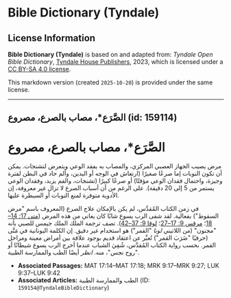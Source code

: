 # Bible Dictionary (Tyndale)

## License Information

**Bible Dictionary (Tyndale)** is based on and adapted from: _Tyndale Open Bible Dictionary_, [Tyndale House Publishers](https://tyndaleopenresources.com/), 2023, which is licensed under a [CC BY-SA 4.0 license](https://creativecommons.org/licenses/by-sa/4.0/legalcode.en).

This markdown version (created `2025-10-20`) is provided under the same license.



--------------------------------

## الصَّرَع*، مصاب بالصرع، مصروع (id: 159114)

الصَّرَع\*، مصاب بالصرع، مصروع
==============================

مرض يصيب الجهاز العصبي المركزي، والمصاب به يفقد الوعي ويتعرض لتشنجات. يمكن أن تكون النوبات إما صرعًا صغيرًا (ارتعاش في الوجه أو اليدين، وألم حاد في البطن لفترة وجيزة، واحتمال فقدان الوعي مؤقتًا) أو صرعًا كبيرًا (تشنجات، والفم يزبد، وفقدان الوعي يستمر من 5 إلى 20 دقيقة). على الرغم من أن أسباب الصرع لا تزال غير معروفة، إن الأدوية متوفرة لمنع النوبات أو السيطرة عليها.

في زمن الكتاب المُقدَّس، لم يكن بالإمكان علاج الصرع (المعروف باسم "مرض السقوط") بفعالية. لقد شفى الرب يسوع شابًا كان يعاني من هذه المرض ([متى 17: 14–18](https://ref.ly/Matt17:14-Matt17:18)؛ [مرقس 9: 17–27](https://ref.ly/Mark9:17-Mark9:27)؛ [لوقا 9: 37–42](https://ref.ly/Luke9:37-Luke9:42)). تصف ترجمة الملك الملك جيمس للصبي بأنه "مجنون" (من اللاتيني *لونا* "القمر") هو استخدام غير دقيق. إن الكلمة اليونانية في مَتَّى (حرفيًا "ضَرَبَ القمر") تُعبِّر عن اعتقاد قديم بوجود علاقة بين أمراض معينة ومراحل القمر. بحسب رواية الكتاب المُقدَّس، شُفِيَ الشباب عندما أخرج الرب يسوع شيطانًا أو "روح نجس"، منه. *انظر* أيضًا الطب والممارسة الطبية.

* **Associated Passages:** MAT 17:14–MAT 17:18; MRK 9:17–MRK 9:27; LUK 9:37–LUK 9:42
* **Associated Articles:** الطب والممارسة الطبية (ID: `159154@TyndaleBibleDictionary`)

